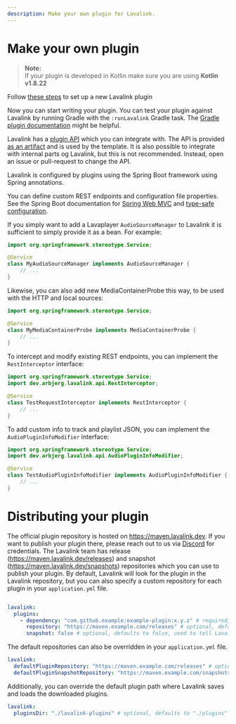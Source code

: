```yaml
---
description: Make your own plugin for Lavalink.
---
```


# Make your own plugin

> **Note:**  
> If your plugin is developed in Kotlin make sure you are using **Kotlin v1.8.22**

Follow [these steps](https://github.com/lavalink-devs/lavalink-plugin-template#how-to-use-this-template) to set up a new Lavalink plugin

Now you can start writing your plugin. You can test your plugin against Lavalink by running Gradle with the
`:runLavalink` Gradle task. The [Gradle plugin documentation](https://github.com/lavalink-devs/lavalink-gradle-plugin#running-the-plugin) might be helpful.

Lavalink has a [plugin API](https://javadoc.io/doc/dev.arbjerg.lavalink/plugin-api/latest/dev/arbjerg/lavalink/api/package-summary.html) which you can integrate with. The API is
provided [as an artifact](https://central.sonatype.com/artifact/dev.arbjerg.lavalink/plugin-api) and is used by the template. It is also possible to integrate with internal parts og Lavalink,
but this is not recommended. Instead, open an issue or pull-request to change the API.

Lavalink is configured by plugins using the Spring Boot framework using Spring annotations.

You can define custom REST endpoints and configuration file properties. See the Spring Boot documentation for
[Spring Web MVC](https://docs.spring.io/spring-boot/docs/current/reference/htmlsingle/#web.servlet) and
[type-safe configuration](https://docs.spring.io/spring-boot/docs/current/reference/htmlsingle/#features.external-config.typesafe-configuration-properties).

If you simply want to add a Lavaplayer `AudioSourceManager` to Lavalink it is sufficient to simply provide it as a bean.
For example:

```java
import org.springframework.stereotype.Service;

@Service
class MyAudioSourceManager implements AudioSourceManager {
    // ...
} 
```

Likewise, you can also add new MediaContainerProbe this way, to be used with the HTTP and local sources:

```java
import org.springframework.stereotype.Service;

@Service
class MyMediaContainerProbe implements MediaContainerProbe {
    // ...
} 
```

To intercept and modify existing REST endpoints, you can implement the `RestInterceptor` interface:

```java
import org.springframework.stereotype.Service;
import dev.arbjerg.lavalink.api.RestInterceptor;

@Service
class TestRequestInterceptor implements RestInterceptor {
    // ...
}
```

To add custom info to track and playlist JSON, you can implement the `AudioPluginInfoModifier` interface:

```java
import org.springframework.stereotype.Service;
import dev.arbjerg.lavalink.api.AudioPluginInfoModifier;

@Service
class TestAudioPluginInfoModifier implements AudioPluginInfoModifier {
	// ...
}
```

# Distributing your plugin

The official plugin repository is hosted on https://maven.lavalink.dev. If you want to publish your plugin there, please reach out to us via [Discord](https://discord.gg/ZW4s47Ppw4) for credentials.
The Lavalink team has release (https://maven.lavalink.dev/releases) and snapshot (https://maven.lavalink.dev/snapshots) repositories which you can use to publish your plugin.
By default, Lavalink will look for the plugin in the Lavalink repository, but you can also specify a custom repository for each plugin in your `application.yml` file.

```yaml

lavalink:
  plugins:
    - dependency: "com.github.example:example-plugin:x.y.z" # required, the dependency to your plugin
      repository: "https://maven.example.com/releases" # optional, defaults to https://maven.lavalink.dev/releases for releases
      snapshot: false # optional, defaults to false, used to tell Lavalink to use the snapshot repository instead of the release repository
```

The default repositories can also be overridden in your `application.yml` file.

```yaml
lavalink:
  defaultPluginRepository: "https://maven.example.com/releases" # optional, defaults to https://maven.lavalink.dev/releases
  defaultPluginSnapshotRepository: "https://maven.example.com/snapshots" # optional, defaults to https://maven.lavalink.dev/snapshots
```

Additionally, you can override the default plugin path where Lavalink saves and loads the downloaded plugins.

```yaml
lavalink:
  pluginsDir: "./lavalink-plugins" # optional, defaults to "./plugins"
```